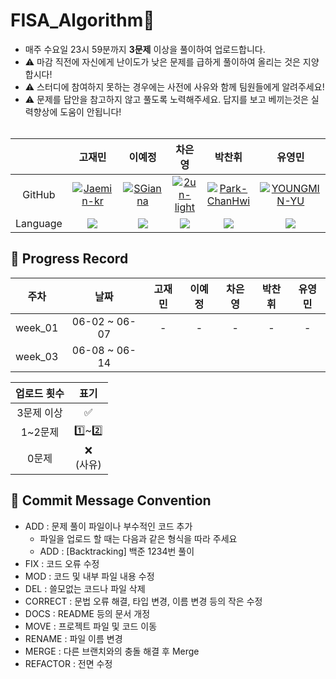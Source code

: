 # FISA_Algorithm📝
- 매주 수요일 23시 59분까지 <b> 3문제</b> 이상을 풀이하여 업로드합니다.</br>
- ⚠️ 마감 직전에 자신에게 난이도가 낮은 문제를 급하게 풀이하여 올리는 것은 지양합시다!</br>
- ⚠️ 스터디에 참여하지 못하는 경우에는 사전에 사유와 함께 팀원들에게 알려주세요!
- ⚠️ 문제를 답안을 참고하지 않고 풀도록 노력해주세요. 답지를 보고 베끼는것은 실력향상에 도움이 안됩니다!
<br></br>

|  | 고재민 | 이예정 | 차은영 | 박찬휘 | 유영민 |
| :---: | :---: | :---: | :---: | :---: | :---: |
| GitHub | [![Jaemin-kr](https://github.com/Jaemin-kr.png?width=200px)](https://github.com/Jaemin-kr) | [![SGianna](https://github.com/SGianna.png?width=200px)](https://github.com/SGianna) | [![2un-light](https://github.com/2un-light.png?width=200px)](https://github.com/2un-light) |[![Park-ChanHwi](https://github.com/Park-ChanHwi.png?width=200px)](https://github.com/Park-ChanHwi) |[![YOUNGMIN-YU](https://github.com/YOUNGMIN-YU.png?width=200px)](https://github.com/YOUNGMIN-YU)
| Language | <img src="https://img.shields.io/badge/Python-007396?style=for-the-badge&logo=java&logoColor=white"> | <img src="https://img.shields.io/badge/Python-007396?style=for-the-badge&logo=java&logoColor=white"> | <img src="https://img.shields.io/badge/Python-007396?style=for-the-badge&logo=java&logoColor=white"> | <img src="https://img.shields.io/badge/Python-007396?style=for-the-badge&logo=java&logoColor=white"> | <img src="https://img.shields.io/badge/Python-007396?style=for-the-badge&logo=java&logoColor=white">

## 📍 Progress Record
|   주차    |      날짜       | 고재민 | 이예정 | 차은영 | 박찬휘 | 유영민 |
|:-------:|:-------------:|:-------:|:---------:|:--------:|:--------:|:--------:|
| week_01 | 06-02 ~ 06-07 |     -     |     -     |     -     |     -     |     -     |
| week_03 | 06-08 ~ 06-14 |           |           |           |           |           |


| 업로드 횟수 | 표기 |
| :---: | :---: |
| 3문제 이상 | ✅ |
| 1~2문제 | 1️⃣~2️⃣ |
| 0문제 | ❌ <br/>(사유) |

## 📍 Commit Message Convention

- ADD : 문제 풀이 파일이나 부수적인 코드 추가
    - 파일을 업로드 할 때는 다음과 같은 형식을 따라 주세요
    - ADD : [Backtracking] 백준 1234번 풀이
- FIX : 코드 오류 수정
- MOD : 코드 및 내부 파일 내용 수정
- DEL : 쓸모없는 코드나 파일 삭제
- CORRECT : 문법 오류 해결, 타입 변경, 이름 변경 등의 작은 수정
- DOCS : README 등의 문서 개정
- MOVE : 프로젝트 파일 및 코드 이동
- RENAME : 파일 이름 변경
- MERGE : 다른 브랜치와의 충돌 해결 후 Merge
- REFACTOR : 전면 수정
<br></br>

<!-- 
https://img.shields.io/badge/Java-007396?style=for-the-badge&logo=java&logoColor=white -->
